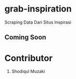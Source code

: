 # grab-inspiration
Scraping Data Dari Situs Inspirasi

## Coming Soon

# Contributor
1. Shodiqul Muzaki